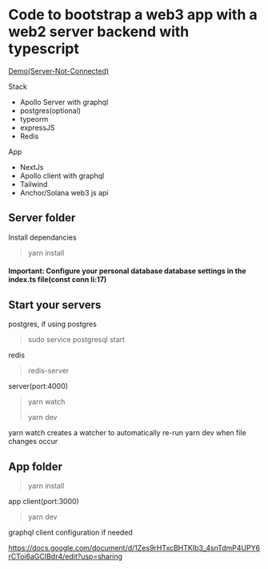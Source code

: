 # Code to bootstrap a web3 app with a web2 server backend with typescript
[Demo(Server-Not-Connected)](https://sosmo.vercel.app/)


Stack
- Apollo Server with graphql
- postgres(optional)
- typeorm
- expressJS
- Redis

App
- NextJs
- Apollo client with graphql
- Tailwind
- Anchor/Solana web3 js api

## Server folder

Install dependancies
>yarn install

#### Important: Configure your personal database database settings in the index.ts file(const conn li:17)

## Start your servers

postgres, if using postgres

>sudo service postgresql start
  
redis

>redis-server
  
server(port:4000)

>yarn watch
>
>yarn dev

yarn watch creates a watcher to automatically re-run yarn dev when file changes occur

## App folder

>yarn install
  
app client(port:3000)
  
>yarn dev

graphql client configuration if needed

https://docs.google.com/document/d/1Zes9rHTxcBHTKIb3_4snTdmP4UPY6rCToi6aGCIBdr4/edit?usp=sharing
